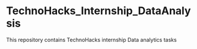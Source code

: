 # TechnoHacks_Internship_DataAnalysis
This repository contains TechnoHacks internship Data analytics tasks
